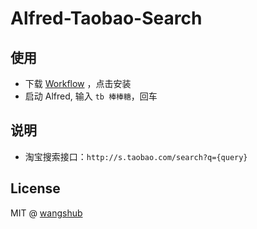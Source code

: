 # Alfred-Taobao-Search

## 使用

- 下载 [Workflow](./Taobao.alfredworkflow) ，点击安装
- 启动 Alfred, 输入 `tb 棒棒糖`，回车 

## 说明

- 淘宝搜索接口：`http://s.taobao.com/search?q={query}`

## License

MIT @ [wangshub](github.com/wangshub)
